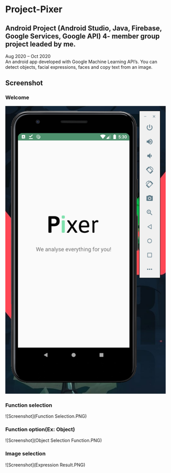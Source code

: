 # Project-Pixer
## Android Project (Android Studio, Java, Firebase, Google Services, Google API) 4- member group project leaded by me.
Aug 2020 – Oct 2020 <br>
An android app developed with Google Machine Learning API’s. You can detect objects, facial expressions, faces and copy text from an image. <br>

## Screenshot 
### Welcome
![Screenshot](welcome.PNG) <br>
### Function selection 
![Screenshot](Function Selection.PNG) <br>
### Function option(Ex: Object)
![Screenshot](Object Selection Function.PNG)<br>
### Image selection
![Screenshot](Expression Result.PNG)<br>
 

